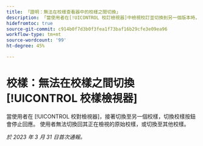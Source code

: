```yaml
---
title: 「證明：無法在校樣查看器中的校樣之間切換」
description: 「當使用者在[!UICONTROL 校訂檢視器]中檢視校訂並切換到另一個版本時，版本下拉選單變成停用，使用者無法切換回之前檢視的原始版本或另一個校訂版本」
hidefromtoc: true
source-git-commit: c914b0f7d3b0f3fea1f73baf16b29cfe3e09ea96
workflow-type: tm+mt
source-wordcount: '99'
ht-degree: 45%

---
```



# 校樣：無法在校樣之間切換 [!UICONTROL 校樣檢視器]

當使用者在 [!UICONTROL 校對檢視器]，接著切換至另一個校樣，切換校樣按鈕會停止回應。 使用者無法切換回其正在檢視的原始校樣，或切換至其他校樣。

_於 2023 年 3 月 31 日首次通報。_
